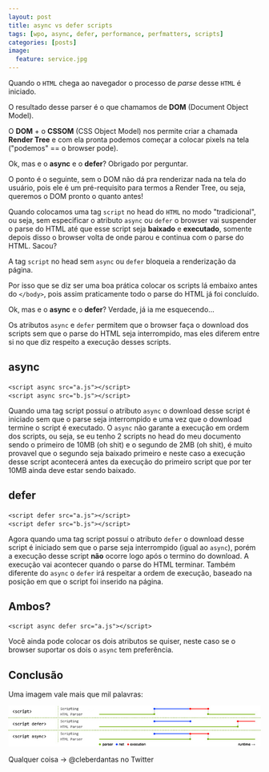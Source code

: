 ```yaml
---
layout: post
title: async vs defer scripts
tags: [wpo, async, defer, performance, perfmatters, scripts]
categories: [posts]
image:
  feature: service.jpg
---
```


Quando o `HTML` chega ao navegador o processo de *parse* desse `HTML` é iniciado. 

O resultado desse parser é o que chamamos de **DOM** (Document Object Model).

O **DOM** + o **CSSOM** (CSS Object Model) nos permite criar a chamada **Render Tree** e com ela pronta podemos começar a colocar pixels na tela ("podemos" == o browser pode).

Ok, mas e o **async** e o **defer**? Obrigado por perguntar.

O ponto é o seguinte, sem o DOM não dá pra renderizar nada na tela do usuário, pois ele é um pré-requisito para termos a Render Tree, ou seja, queremos o DOM pronto o quanto antes!

Quando colocamos uma tag `script` no head do `HTML` no modo "tradicional", ou seja, sem especificar o atributo `async` ou `defer` o browser vai suspender o parse do HTML até que esse script seja **baixado** e **executado**, somente depois disso o browser volta de onde parou e continua com o parse do HTML. Sacou?

A tag `script` no head sem `async` ou `defer` bloqueia a renderização da página. 

Por isso que se diz ser uma boa prática colocar os scripts lá embaixo antes do `</body>`, pois assim praticamente todo o parse do HTML já foi concluído.

Ok, mas e o **async** e o **defer**? Verdade, já ia me esquecendo...

Os atributos `async` e `defer` permitem que o browser faça o download dos scripts sem que o parse do HTML seja interrompido, mas eles diferem entre si no que diz respeito a execução desses scripts.

## async

`<script async src="a.js"></script>` <br>
`<script async src="b.js"></script>`

Quando uma tag script possuí o atributo `async` o download desse script é iniciado sem que o parse seja interrompido e uma vez que o download termine o script é executado. O `async` não garante a execução em ordem dos scripts, ou seja, se eu tenho 2 scripts no head do meu documento sendo o primeiro de 10MB (oh shit) e o segundo de 2MB (oh shit), é muito provavel que o segundo seja baixado primeiro e neste caso a execução desse script acontecerá antes da execução do primeiro script que por ter 10MB ainda deve estar sendo baixado.

## defer

`<script defer src="a.js"></script>` <br>
`<script defer src="b.js"></script>`

Agora quando uma tag script possuí o atributo `defer` o download desse script é iniciado sem que o parse seja interrompido (igual ao `async`), porém a execução desse script **não** ocorre logo após o termino do download. A execução vai acontecer quando o parse do HTML terminar. Também diferente do `async` o `defer` irá respeitar a ordem de execução, baseado na posição em que o script foi inserido na página.

## Ambos?

`<script async defer src="a.js"></script>`

Você ainda pode colocar os dois atributos se quiser, neste caso se o browser suportar os dois o `async` tem preferência.



## Conclusão
Uma imagem vale mais que mil palavras:

<div style="width:100%;margin:auto">
<img src="/images/posts/async-defer.jpg" alt="async e defer" />
</div>

Qualquer coisa -> @cleberdantas no Twitter



